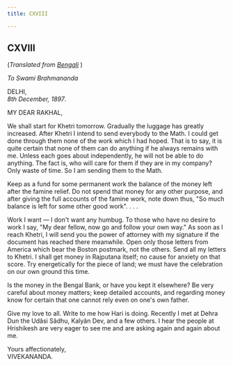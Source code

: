 ```yaml
---
title: CXVIII

---
```





  

  


## CXVIII

(*Translated from [Bengali](b8391e8118.pdf)* )

*To Swami Brahmananda*

DELHI,  
*8th December, 1897*.

MY DEAR RAKHAL,

We shall start for Khetri tomorrow. Gradually the luggage has greatly
increased. After Khetri I intend to send everybody to the Math. I could
get done through them none of the work which I had hoped. That is to
say, it is quite certain that none of them can do anything if he always
remains with me. Unless each goes about independently, he will not be
able to do anything. The fact is, who will care for them if they are in
my company? Only waste of time. So I am sending them to the Math.

Keep as a fund for some permanent work the balance of the money left
after the famine relief. Do not spend that money for any other purpose,
and after giving the full accounts of the famine work, note down thus,
"So much balance is left for some other good work". . . .

Work I want — I don't want any humbug. To those who have no desire to
work I say, "My dear fellow, now go and follow your own way." As soon as
I reach Khetri, I will send you the power of attorney with my signature
if the document has reached there meanwhile. Open only those letters
from America which bear the Boston postmark, not the others. Send all my
letters to Khetri. I shall get money in Rajputana itself; no cause for
anxiety on that score. Try energetically for the piece of land; we must
have the celebration on our own ground this time.

Is the money in the Bengal Bank, or have you kept it elsewhere? Be very
careful about money matters; keep detailed accounts, and regarding money
know for certain that one cannot rely even on one's own father.

Give my love to all. Write to me how Hari is doing. Recently I met at
Dehra Dun the Udâsi Sâdhu, Kalyân Dev, and a few others. I hear the
people at Hrishikesh are very eager to see me and are asking again and
again about me.

Yours affectionately,  
VIVEKANANDA.


